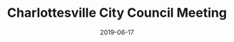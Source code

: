 ---
{
  "title": "Charlottesville City Council Meeting",
  "date": "2019-06-17",
  "tweet_id": "1140747848037912576",
  "meetings": [
    "Charlottesville City Council Meeting"
  ],
  "groups": [
    "Charlottesville City Council"
  ]
}
---